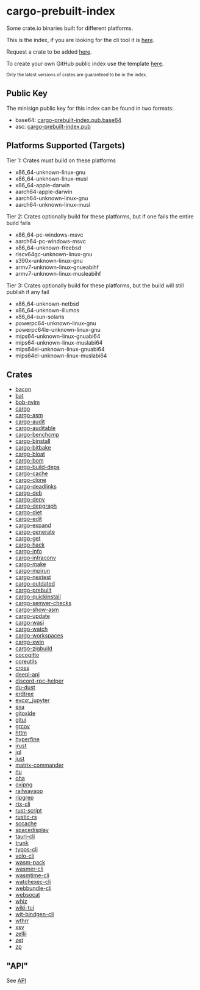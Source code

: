 # cargo-prebuilt-index

Some crate.io binaries built for different platforms.

This is the index, if you are looking for the cli tool it is [here](https://github.com/cargo-prebuilt/cargo-prebuilt).

Request a crate to be added [here](https://github.com/cargo-prebuilt/index/issues/new?assignees=&labels=add-crate%2C+under-consideration&template=request-crate.md&title=).

To create your own GitHub public index use the template [here](https://github.com/cargo-prebuilt/gh-pub-index).

<sub>Only the latest versions of crates are guaranteed to be in the index.</sub>

## Public Key

The minisign public key for this index can be found in two formats:
- base64: [cargo-prebuilt-index.pub.base64](keys/cargo-prebuilt-index.pub.base64)
- asc: [cargo-prebuilt-index.pub](keys/cargo-prebuilt-index.pub)

## Platforms Supported (Targets)

Tier 1: Crates must build on these platforms
- x86_64-unknown-linux-gnu
- x86_64-unknown-linux-musl
- x86_64-apple-darwin
- aarch64-apple-darwin
- aarch64-unknown-linux-gnu
- aarch64-unknown-linux-musl

Tier 2: Crates optionally build for these platforms, but if one fails the entire build fails
- x86_64-pc-windows-msvc
- aarch64-pc-windows-msvc
- x86_64-unknown-freebsd
- riscv64gc-unknown-linux-gnu
- s390x-unknown-linux-gnu
- armv7-unknown-linux-gnueabihf
- armv7-unknown-linux-musleabihf

Tier 3: Crates optionally build for these platforms, but the build will still publish if any fail
- x86_64-unknown-netbsd
- x86_64-unknown-illumos
- x86_64-sun-solaris
- powerpc64-unknown-linux-gnu
- powerpc64le-unknown-linux-gnu
- mips64-unknown-linux-gnuabi64
- mips64-unknown-linux-muslabi64
- mips64el-unknown-linux-gnuabi64
- mips64el-unknown-linux-muslabi64

## Crates

- [bacon](https://github.com/Canop/bacon)
- [bat](https://github.com/sharkdp/bat)
- [bob-nvim](https://github.com/MordechaiHadad/bob)
- [cargo](https://github.com/rust-lang/cargo)
- [cargo-asm](https://github.com/gnzlbg/cargo-asm)
- [cargo-audit](https://github.com/rustsec/rustsec/tree/main/cargo-audit)
- [cargo-auditable](https://github.com/rust-secure-code/cargo-auditable)
- [cargo-benchcmp](https://github.com/BurntSushi/cargo-benchcmp)
- [cargo-binstall](https://github.com/cargo-bins/cargo-binstall)
- [cargo-bitbake](https://github.com/meta-rust/cargo-bitbake)
- [cargo-bloat](https://github.com/RazrFalcon/cargo-bloat)
- [cargo-bom](https://github.com/sensorfu/cargo-bom)
- [cargo-build-deps](https://github.com/nacardin/cargo-build-deps)
- [cargo-cache](https://github.com/matthiaskrgr/cargo-cache)
- [cargo-clone](https://github.com/JanLikar/cargo-clone)
- [cargo-deadlinks](https://github.com/deadlinks/cargo-deadlinks)
- [cargo-deb](https://github.com/kornelski/cargo-deb)
- [cargo-deny](https://github.com/EmbarkStudios/cargo-deny)
- [cargo-depgraph](https://git.sr.ht/~jplatte/cargo-depgraph)
- [cargo-diet](https://github.com/the-lean-crate/cargo-diet)
- [cargo-edit](https://github.com/killercup/cargo-edit)
- [cargo-expand](https://github.com/dtolnay/cargo-expand)
- [cargo-generate](https://github.com/cargo-generate/cargo-generate)
- [cargo-get](https://github.com/nicolaiunrein/cargo-get)
- [cargo-hack](https://github.com/taiki-e/cargo-hack)
- [cargo-info](https://gitlab.com/imp/cargo-info)
- [cargo-intraconv](https://github.com/poliorcetics/cargo-intraconv)
- [cargo-make](https://github.com/sagiegurari/cargo-make)
- [cargo-mpirun](https://github.com/AndrewGaspar/cargo-mpirun)
- [cargo-nextest](https://github.com/nextest-rs/nextest)
- [cargo-outdated](https://github.com/kbknapp/cargo-outdated)
- [cargo-prebuilt](https://github.com/cargo-prebuilt/cargo-prebuilt)
- [cargo-quickinstall](https://github.com/cargo-bins/cargo-quickinstall)
- [cargo-semver-checks](https://github.com/obi1kenobi/cargo-semver-checks)
- [cargo-show-asm](https://github.com/pacak/cargo-show-asm)
- [cargo-update](https://github.com/nabijaczleweli/cargo-update)
- [cargo-wasi](https://github.com/bytecodealliance/cargo-wasi)
- [cargo-watch](https://github.com/watchexec/cargo-watch)
- [cargo-workspaces](https://github.com/pksunkara/cargo-workspaces)
- [cargo-xwin](https://github.com/rust-cross/cargo-xwin)
- [cargo-zigbuild](https://github.com/rust-cross/cargo-zigbuild)
- [cocogitto](https://github.com/cocogitto/cocogitto)
- [coreutils](https://github.com/uutils/coreutils)
- [cross](https://github.com/cross-rs/cross)
- [deepl-api](https://github.com/mgruner/deepl-api-rs)
- [discord-rpc-helper](https://github.com/kekonn/discord-rpc-helper)
- [du-dust](https://github.com/bootandy/dust)
- [erdtree](https://github.com/solidiquis/erdtree)
- [evcxr_jupyter](https://github.com/google/evcxr)
- [exa](https://github.com/ogham/exa)
- [gitoxide](https://github.com/Byron/gitoxide)
- [gitui](https://github.com/extrawurst/gitui)
- [grcov](https://github.com/mozilla/grcov)
- [httm](https://github.com/kimono-koans/httm)
- [hyperfine](https://github.com/sharkdp/hyperfine)
- [irust](https://github.com/sigmaSd/IRust)
- [jql](https://github.com/yamafaktory/jql)
- [just](https://github.com/casey/just)
- [matrix-commander](https://github.com/8go/matrix-commander-rs)
- [nu](https://github.com/nushell/nushell)
- [oha](https://github.com/hatoo/oha)
- [oxipng](https://github.com/shssoichiro/oxipng)
- [railwayapp](https://github.com/railwayapp/cli)
- [ripgrep](https://github.com/BurntSushi/ripgrep)
- [rtx-cli](https://github.com/jdxcode/rtx)
- [rust-script](https://github.com/fornwall/rust-script)
- [rustic-rs](https://github.com/rustic-rs/rustic)
- [sccache](https://github.com/mozilla/sccache)
- [spacedisplay](https://github.com/funbiscuit/spacedisplay-rs)
- [tauri-cli](https://github.com/tauri-apps/tauri)
- [trunk](https://github.com/thedodd/trunk)
- [typos-cli](https://github.com/crate-ci/typos)
- [volo-cli](https://github.com/cloudwego/volo)
- [wasm-pack](https://github.com/rustwasm/wasm-pack)
- [wasmer-cli](https://github.com/wasmerio/wasmer)
- [wasmtime-cli](https://github.com/bytecodealliance/wasmtime)
- [watchexec-cli](https://github.com/watchexec/watchexec)
- [webbundle-cli](https://github.com/google/webbundle)
- [websocat](https://github.com/vi/websocat)
- [whiz](https://github.com/zifeo/whiz)
- [wiki-tui](https://github.com/Builditluc/wiki-tui)
- [wit-bindgen-cli](https://github.com/bytecodealliance/wit-bindgen)
- [wthrr](https://github.com/tobealive/wthrr-the-weathercrab)
- [xsv](https://github.com/BurntSushi/xsv)
- [zellij](https://github.com/zellij-org/zellij)
- [zet](https://github.com/yarrow/zet)
- [zp](https://github.com/bahdotsh/zp)

## "API"

See [API](API.md)
